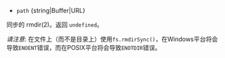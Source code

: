 <!-- YAML
added: v0.1.21
changes:
  - version: v7.6.0
    pr-url: https://github.com/nodejs/node/pull/10739
    description: The `path` parameters can be a WHATWG `URL` object using
                 `file:` protocol. Support is currently still *experimental*.
-->

* `path` {string|Buffer|URL}

同步的 rmdir(2)。返回 `undefined`。

*请注意*: 在文件上（而不是目录上）使用`fs.rmdirSync()`，在Windows平台将会导致`ENOENT`错误，而在POSIX平台将会导致`ENOTDIR`错误。


